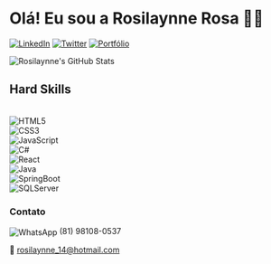 # Olá! Eu sou a Rosilaynne Rosa 🙋‍♀️

[![LinkedIn](https://img.shields.io/badge/LinkedIn-0077B5?style=for-the-badge&logo=linkedin&logoColor=white)](https://www.linkedin.com/in/rosilaynne-rosa/)
[![Twitter](https://img.shields.io/badge/Twitter-1DA1F2?style=for-the-badge&logo=twitter&logoColor=white)](https://twitter.com/rosilaynnerosa)
[![Portfólio](https://img.shields.io/website?label=Portfólios-Rosilaynne&style=for-the-bagde&url=https://www.remotehub.com/rosilaynne.rosa/portfolios/)](https://www.remotehub.com/rosilaynne.rosa/portfolios)


![Rosilaynne's GitHub Stats](https://github-readme-stats.vercel.app/api?username=RosilaynneSRosa&show_icons=true&theme=radical)


## Hard Skills

<div style="display: inline_block"></br>
<img align="center" alt="HTML5" src="https://img.shields.io/badge/HTML5-E34F26?style=for-the-badge&logo=html5&logoColor=white" />
<div style="display: inline_block">
<img align="center" alt="CSS3" src="https://img.shields.io/badge/CSS3-1572B6?style=for-the-badge&logo=css3&logoColor=white" />
<div style="display: inline_block">
<img align="center" alt="JavaScript" src="https://img.shields.io/badge/JavaScript-F7DF1E?style=for-the-badge&logo=javascript&logoColor=black" />
<div style="display: inline_block">
<img align="center" alt="C#" src="https://img.shields.io/badge/C%23-239120?style=for-the-badge&logo=c-sharp&logoColor=white" />
<div style="display: inline_block">
<img align="center" alt="React" src="https://img.shields.io/badge/React-20232A?style=for-the-badge&logo=react&logoColor=61DAFB" />
<div style="display: inline_block">
<img align="center" alt="Java" src="https://img.shields.io/badge/Java-ED8B00?style=for-the-badge&logo=java&logoColor=white" />
<div style="display: inline_block">
<img align="center" alt="SpringBoot" src="https://img.shields.io/badge/Spring-6DB33F?style=for-the-badge&logo=spring&logoColor=white" />
<div style="display: inline_block">
<img align="center" alt="SQLServer" src="https://img.shields.io/badge/Microsoft_SQL_Server-CC2927?style=for-the-badge&logo=microsoft-sql-server&logoColor=white" /></br>
</div>


### Contato

<div style="display: inline_block">
<img align="center" alt="WhatsApp" src="https://img.shields.io/badge/WhatsApp-25D366?style=for-the-badge&logo=whatsapp&logoColor=white" /> (81) 98108-0537</br>

📧 rosilaynne_14@hotmail.com
</div>
